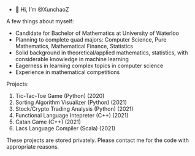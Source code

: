- 👋 Hi, I’m @XunchaoZ

A few things about myself:
- Candidate for Bachelor of Mathematics at University of Waterloo
- Planning to complete quad majors: Computer Science, Pure Mathematics, Mathematical Finance, Statistics
- Solid background in theoretical/applied mathematics, statistics, with considerable knowledge in machine learning
- Eagerness in learning complex topics in computer science
- Experience in mathematical competitions

Projects:
1. Tic-Tac-Toe Game (Python) (2020)
2. Sorting Algorithm Visualizer (Python) (2021)
3. Stock/Crypto Trading Analysis (Python) (2021)
4. Functional Language Intepreter (C++) (2021)
5. Catan Game (C++) (2021)
6. Lacs Language Compiler (Scala) (2021)

These projects are stored privately. Please contact me for the code with appropriate reasons.
<!---
XunchaoZ/XunchaoZ is a ✨ special ✨ repository because its `README.md` (this file) appears on your GitHub profile.
You can click the Preview link to take a look at your changes.
--->
